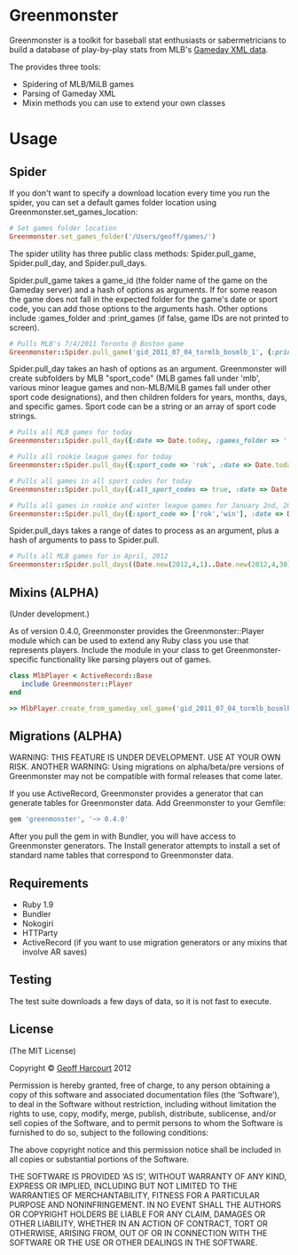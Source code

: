 Greenmonster
============

Greenmonster is a toolkit for baseball stat enthusiasts or sabermetricians to build a database of play-by-play stats from MLB's [Gameday XML data](http://gd.mlb.com/components/game/).

The provides three tools:
* Spidering of MLB/MiLB games
* Parsing of Gameday XML
* Mixin methods you can use to extend your own classes

Usage 
=====

Spider
------

If you don't want to specify a download location every time you run the spider, you can set a default games folder location using Greenmonster.set_games_location:

```ruby
# Set games folder location
Greenmonster.set_games_folder('/Users/geoff/games/')
```

The spider utility has three public class methods: Spider.pull_game, Spider.pull_day, and Spider.pull_days. 

Spider.pull_game takes a game_id (the folder name of the game on the Gameday server) and a hash of options as arguments. If for some reason the game does not fall in the expected folder for the game's date or sport code, you can add those options to the arguments hash. Other options include :games_folder and :print_games (if false, game IDs are not printed to screen).

```ruby
# Pulls MLB's 7/4/2011 Toronto @ Boston game
Greenmonster::Spider.pull_game('gid_2011_07_04_tormlb_bosmlb_1', {:print_games => false})
```

Spider.pull_day takes an hash of options as an argument. Greenmonster will create subfolders by MLB "sport_code" (MLB games fall under 'mlb', various minor league games and non-MLB/MiLB games fall under other sport code designations), and then children folders for years, months, days, and specific games. Sport code can be a string or an array of sport code strings.

```ruby
# Pulls all MLB games for today
Greenmonster::Spider.pull_day({:date => Date.today, :games_folder => './home/geoff/games'})

# Pulls all rookie league games for today
Greenmonster::Spider.pull_day({:sport_code => 'rok', :date => Date.today, :games_folder => './home/geoff/games'})

# Pulls all games in all sport codes for today
Greenmonster::Spider.pull_day({:all_sport_codes => true, :date => Date.today, :games_folder => './home/geoff/games'})

# Pulls all games in rookie and winter league games for January 2nd, 2010
Greenmonster::Spider.pull_day({:sport_code => ['rok','win'], :date => Date.new(2012,1,2), :games_folder => './home/geoff/games'})
```



Spider.pull_days takes a range of dates to process as an argument, plus a hash of arguments to pass to Spider.pull.

```ruby
# Pulls all MLB games for in April, 2012
Greenmonster::Spider.pull_days((Date.new(2012,4,1)..Date.new(2012,4,30)), {:games_folder => './home/geoff/games'})
```	

Mixins (ALPHA)
--------------
(Under development.)

As of version 0.4.0, Greenmonster provides the Greenmonster::Player module which can be used to extend any Ruby class you use that represents players. Include the module in your class to get Greenmonster-specific functionality like parsing players out of games.

```ruby
class MlbPlayer < ActiveRecord::Base
   include Greenmonster::Player
end

>> MlbPlayer.create_from_gameday_xml_game('gid_2011_07_04_tormlb_bosmlb_1')
```

Migrations (ALPHA)
------------------

WARNING: THIS FEATURE IS UNDER DEVELOPMENT. USE AT YOUR OWN RISK. 
ANOTHER WARNING: Using migrations on alpha/beta/pre versions of Greenmonster may not be compatible with formal releases that come later.

If you use ActiveRecord, Greenmonster provides a generator that can generate tables for Greenmonster data. Add Greenmonster to your Gemfile:
```ruby
gem 'greenmonster', '~> 0.4.0'
```

After you pull the gem in with Bundler, you will have access to Greenmonster generators. The Install generator attempts to install a set of standard name tables that correspond to Greenmonster data. 


Requirements
------------
- Ruby 1.9
- Bundler
- Nokogiri
- HTTParty
- ActiveRecord (if you want to use migration generators or any mixins that involve AR saves)

Testing
-------

The test suite downloads a few days of data, so it is not fast to execute.


License
-------
(The MIT License)

Copyright &copy; [Geoff Harcourt](http://github.com/geoffharcourt) 2012

Permission is hereby granted, free of charge, to any person obtaining a copy of this software and associated documentation files (the ‘Software’), to deal in the Software without restriction, including without limitation the rights to use, copy, modify, merge, publish, distribute, sublicense, and/or sell copies of the Software, and to permit persons to whom the Software is furnished to do so, subject to the following conditions:

The above copyright notice and this permission notice shall be included in all copies or substantial portions of the Software.

THE SOFTWARE IS PROVIDED ‘AS IS’, WITHOUT WARRANTY OF ANY KIND, EXPRESS OR IMPLIED, INCLUDING BUT NOT LIMITED TO THE WARRANTIES OF MERCHANTABILITY, FITNESS FOR A PARTICULAR PURPOSE AND NONINFRINGEMENT. IN NO EVENT SHALL THE AUTHORS OR COPYRIGHT HOLDERS BE LIABLE FOR ANY CLAIM, DAMAGES OR OTHER LIABILITY, WHETHER IN AN ACTION OF CONTRACT, TORT OR OTHERWISE, ARISING FROM, OUT OF OR IN CONNECTION WITH THE SOFTWARE OR THE USE OR OTHER DEALINGS IN THE SOFTWARE.
